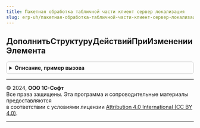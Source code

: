 ```yaml
---
title: Пакетная обработка табличной части клиент сервер локализация
slug: erp-uh/пакетная-обработка-табличной-части-клиент-сервер-локализация
---
```



## ДополнитьСтруктуруДействийПриИзмененииЭлемента
<details style="margin: 1em 0; padding: 0.5em; border: 1px solid #ccc; border-radius: 6px;">

<summary style="font-weight: bold; cursor: pointer;">Описание, пример вызова</summary>

```bsl

// Дополняе структуру действий над строкой табличной части при изменении элемента формы.
//
// Параметры:
//  Форма - Форма - Форма, в которой происходит обработка табличной части.
//  Элемент - ПолеФормы - Измененный элемент формы.
//  СтруктураДействий - см. ПакетнаяОбработкаТабличнойЧастиСервер.ОбработатьСтрокуТЧВЦикле.Действия.
//
Процедура ДополнитьСтруктуруДействийПриИзмененииЭлемента(Форма, Элемент, СтруктураДействий) Экспорт
```

Пример вызова
```bsl
ПакетнаяОбработкаТабличнойЧастиКлиентСерверЛокализация.ДополнитьСтруктуруДействийПриИзмененииЭлемента(Форма, Элемент, СтруктураДействий) 
```
</details>

---

© 2024, **ООО 1С-Софт**  
Все права защищены. Эта программа и сопроводительные материалы предоставляются  
в соответствии с условиями лицензии [Attribution 4.0 International (CC BY 4.0)](https://creativecommons.org/licenses/by/4.0/legalcode).

---
